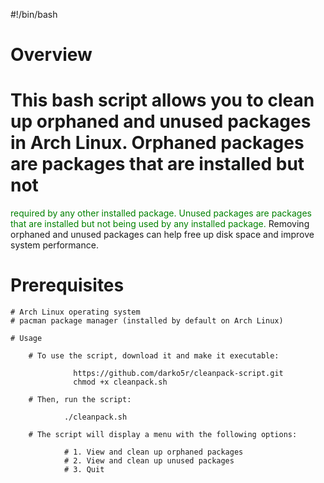 #!/bin/bash 

# Overview

# This bash script allows you to clean up orphaned and unused packages in Arch Linux. Orphaned packages are packages that are installed but not 
  <font color="green">required by any other installed package. Unused packages are packages that are installed but not being used by any installed package.</font> 
  Removing orphaned and unused packages can help free up disk space and improve system performance.
    
# Prerequisites

    # Arch Linux operating system
    # pacman package manager (installed by default on Arch Linux)
    
    # Usage

        # To use the script, download it and make it executable:

                  https://github.com/darko5r/cleanpack-script.git
                  chmod +x cleanpack.sh

        # Then, run the script:

                ./cleanpack.sh

        # The script will display a menu with the following options:

                # 1. View and clean up orphaned packages
                # 2. View and clean up unused packages
                # 3. Quit

